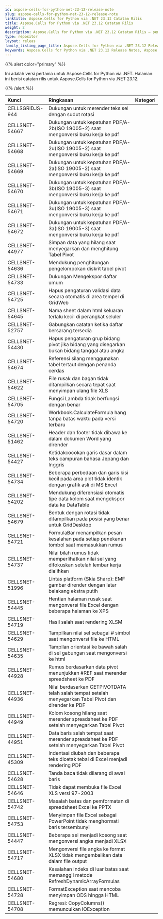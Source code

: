 ```yaml
---
id: aspose-cells-for-python-net-23-12-release-note
slug: aspose-cells-for-python-net-23-12-release-note
linktitle: Aspose.Cells for Python via .NET 23.12 Catatan Rilis
title: Aspose.Cells for Python via .NET 23.12 Catatan Rilis
weight: 2
description: Aspose.Cells for Python via .NET 23.12 Catatan Rilis – penyempurnaan terkini, fitur baru, dan perbaikan
type: repositor
layout: releas
family_listing_page_title: Aspose.Cells for Python via .NET 23.12 Release Note
keywords: Aspose.Cells for Python via .NET 23.12 Release Notes, Aspose.Cells for Python via .NET 23.12 updates and fixe
---
```

{{% alert color="primary" %}}

Ini adalah versi pertama untuk Aspose.Cells for Python via .NET.
Halaman ini berisi catatan rilis untuk Aspose.Cells for Python via .NET 23.12.

{{% /alert %}}

|**Kunci**|**Ringkasan**|**Kategori**|
| :- | :- | :- |
|CELLSGRIDJS-944|Dukungan untuk merender teks sel dengan sudut rotasi|
|CELLSNET-54667|Dukungan untuk kepatuhan PDF/A-2b(ISO 19005-2) saat mengonversi buku kerja ke pdf|
|CELLSNET-54668|Dukungan untuk kepatuhan PDF/A-2u(ISO 19005-2) saat mengonversi buku kerja ke pdf|
|CELLSNET-54669|Dukungan untuk kepatuhan PDF/A-2a(ISO 19005-2) saat mengonversi buku kerja ke pdf|
|CELLSNET-54670|Dukungan untuk kepatuhan PDF/A-3b(ISO 19005-3) saat mengonversi buku kerja ke pdf|
|CELLSNET-54671|Dukungan untuk kepatuhan PDF/A-3u(ISO 19005-3) saat mengonversi buku kerja ke pdf|
|CELLSNET-54672|Dukungan untuk kepatuhan PDF/A-3a(ISO 19005-3) saat mengonversi buku kerja ke pdf|
|CELLSNET-44977|Simpan data yang hilang saat menyegarkan dan menghitung Tabel Pivot|
|CELLSNET-54636|Mendukung penghitungan pengelompokan diskrit tabel pivot|
|CELLSNET-54733|Dukungan Mengekspor daftar umum|
|CELLSNET-54725|Hapus pengaturan validasi data secara otomatis di area tempel di GridWeb|
|CELLSNET-54645| Nama sheet dalam html keluaran terlalu kecil di perangkat seluler|
|CELLSNET-52757| Gabungkan catatan ketika daftar bersarang tersedia|
|CELLSNET-54430|Hapus pengaturan grup bidang pivot jika bidang yang disegarkan bukan bidang tanggal atau angka|
|CELLSNET-54674|Referensi silang menggunakan tabel tertaut dengan penanda cerdas|
|CELLSNET-54622|File rusak dan bagan tidak ditampilkan secara tepat saat menyimpan ulang file XLS|
|CELLSNET-54705|Fungsi Lambda tidak berfungsi dengan benar|
|CELLSNET-54720|Workbook.CalculateFormula hang tanpa batas waktu pada versi terbaru|
|CELLSNET-51462|Header dan footer tidak dibawa ke dalam dokumen Word yang dirender|
|CELLSNET-54427|Ketidakcocokan garis dasar dalam teks campuran bahasa Jepang dan Inggris|
|CELLSNET-54734|Beberapa perbedaan dan garis kisi kecil pada area plot tidak identik dengan grafik asli di MS Excel|
|CELLSNET-54202|Mendukung diferensiasi otomatis tipe data kolom saat mengekspor data ke DataTable|
|CELLSNET-54679|Bentuk dengan rotasi tidak ditampilkan pada posisi yang benar untuk GridDesktop|
|CELLSNET-54721|FormulaBar menampilkan pesan kesalahan pada setiap penekanan tombol saat memasukkan rumus|
|CELLSNET-54737|Nilai bilah rumus tidak memperlihatkan nilai sel yang difokuskan setelah lembar kerja dialihkan|
|CELLSNET-51996|Lintas platform (Skia Sharp): EMF gambar dirender dengan latar belakang ekstra putih|
|CELLSNET-54445|Hentian halaman rusak saat mengonversi file Excel dengan beberapa halaman ke XPS|
|CELLSNET-54719|Hasil salah saat rendering XLSM|
|CELLSNET-54629|Tampilkan nilai sel sebagai # simbol saat mengonversi file ke HTML|
|CELLSNET-54635|Tampilan orientasi ke bawah salah di sel gabungan saat mengonversi ke html|
|CELLSNET-44928|Rumus berdasarkan data pivot menunjukkan #REF saat merender spreadsheet ke PDF|
|CELLSNET-44936|Nilai berdasarkan GETPIVOTDATA telah salah tempat setelah menyegarkan Tabel Pivot dan dirender ke PDF|
|CELLSNET-44949|Kolom kosong hilang saat merender spreadsheet ke PDF setelah menyegarkan Tabel Pivot|
|CELLSNET-44951|Data baris salah tempat saat merender spreadsheet ke PDF setelah menyegarkan Tabel Pivot|
|CELLSNET-45309|Indentasi diubah dan beberapa teks dicetak tebal di Excel menjadi rendering PDF|
|CELLSNET-54628|Tanda baca tidak dilarang di awal baris|
|CELLSNET-54646| Tidak dapat membuka file Excel XLS versi 97-2003|
|CELLSNET-54742|Masalah batas dan pemformatan di spreadsheet Excel ke PPTX|
|CELLSNET-54753|Menyimpan file Excel sebagai PowerPoint tidak menghormati baris tersembunyi|
|CELLSNET-54447|Beberapa sel menjadi kosong saat mengonversi angka menjadi XLSX|
|CELLSNET-54717|Mengonversi file angka ke format XLSX tidak mengembalikan data dalam file output|
|CELLSNET-54680|Kesalahan indeks di luar batas saat memanggil metode RefreshDynamicArrayFormulas|
|CELLSNET-54728|FormatException saat mencoba menyimpan ODS hingga HTML|
|CELLSNET-54708|Regresi: CopyColumns() memunculkan IOException|

